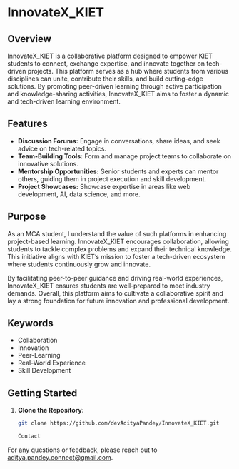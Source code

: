 # InnovateX_KIET

## Overview
InnovateX_KIET is a collaborative platform designed to empower KIET students to connect, exchange expertise, and innovate together on tech-driven projects. This platform serves as a hub where students from various disciplines can unite, contribute their skills, and build cutting-edge solutions. By promoting peer-driven learning through active participation and knowledge-sharing activities, InnovateX_KIET aims to foster a dynamic and tech-driven learning environment.

## Features
- **Discussion Forums:** Engage in conversations, share ideas, and seek advice on tech-related topics.
- **Team-Building Tools:** Form and manage project teams to collaborate on innovative solutions.
- **Mentorship Opportunities:** Senior students and experts can mentor others, guiding them in project execution and skill development.
- **Project Showcases:** Showcase expertise in areas like web development, AI, data science, and more.

## Purpose
As an MCA student, I understand the value of such platforms in enhancing project-based learning. InnovateX_KIET encourages collaboration, allowing students to tackle complex problems and expand their technical knowledge. This initiative aligns with KIET’s mission to foster a tech-driven ecosystem where students continuously grow and innovate.

By facilitating peer-to-peer guidance and driving real-world experiences, InnovateX_KIET ensures students are well-prepared to meet industry demands. Overall, this platform aims to cultivate a collaborative spirit and lay a strong foundation for future innovation and professional development.

## Keywords
- Collaboration
- Innovation
- Peer-Learning
- Real-World Experience
- Skill Development

## Getting Started
1. **Clone the Repository:**
   ```bash
   git clone https://github.com/devAdityaPandey/InnovateX_KIET.git

   Contact
For any questions or feedback, please reach out to aditya.pandey.connect@gmail.com.
